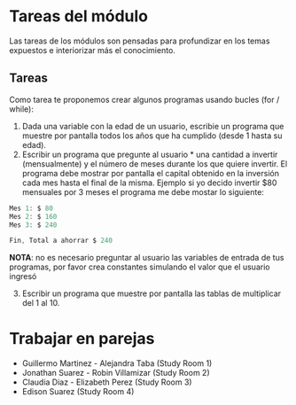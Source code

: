 # Tareas del módulo

Las tareas de los módulos son pensadas para profundizar en los temas expuestos e interiorizar más el conocimiento. 

## Tareas

Como tarea te proponemos crear algunos programas usando bucles (for / while):

1. Dada una variable con la edad de un usuario, escribie un programa que  muestre por pantalla todos los años que ha cumplido (desde 1 hasta su edad).
2. Escribir un programa que pregunte al usuario * una cantidad a invertir (mensualmente) y el número de meses durante los que quiere invertir. El programa debe mostrar por pantalla el capital obtenido en la inversión cada mes hasta el final de la misma. Ejemplo si yo decido invertir $80 mensuales por 3 meses el programa me debe mostar lo siguiente:
``` javascript
Mes 1: $ 80
Mes 2: $ 160
Mes 3: $ 240

Fin, Total a ahorrar $ 240
```

**NOTA**: no es necesario preguntar al usuario las variables de entrada de tus programas, por favor crea constantes simulando el valor que el usuario ingresó

3. Escribir un programa que muestre por pantalla las tablas de multiplicar del 1 al 10.



# Trabajar en parejas
  - Guillermo Martinez - Alejandra Taba (Study Room 1)
  - Jonathan Suarez - Robin Villamizar (Study Room 2)
  - Claudia Diaz - Elizabeth Perez (Study Room 3)
  - Edison Suarez (Study Room 4)